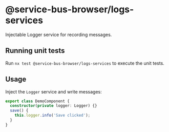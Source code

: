 # @service-bus-browser/logs-services

Injectable Logger service for recording messages.

## Running unit tests

Run `nx test @service-bus-browser/logs-services` to execute the unit tests.

## Usage
Inject the `Logger` service and write messages:
```ts
export class DemoComponent {
  constructor(private logger: Logger) {}
  save() {
    this.logger.info('Save clicked');
  }
}
```
